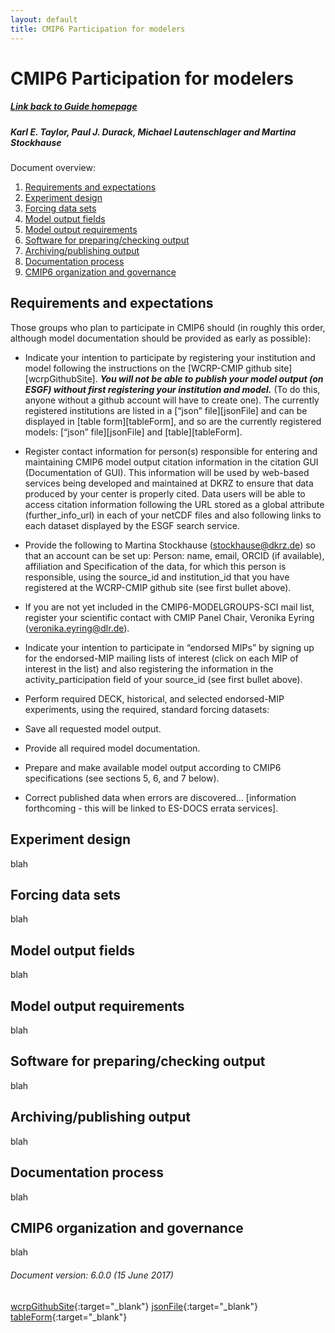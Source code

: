 ```yaml
---
layout: default
title: CMIP6 Participation for modelers
---
```


# CMIP6 Participation for modelers
##### [Link back to Guide homepage][guide]
##### Karl E. Taylor, Paul J. Durack, Michael Lautenschlager and Martina Stockhause

Document overview:
1. [Requirements and expectations](#requirements-and-expectations)
1. [Experiment design](#experiment-design)
1. [Forcing data sets](#forcing-data-sets)
1. [Model output fields](#model-output-fields)
1. [Model output requirements](#model-output-requirements)
1. [Software for preparing/checking output](#software-for-preparing/checking-output)
1. [Archiving/publishing output](#archiving/publishing-output)
1. [Documentation process](#documentation-process)
1. [CMIP6 organization and governance](#cmip6-organization-and-governance)

## Requirements and expectations
Those groups who plan to participate in CMIP6 should (in roughly this order, although model documentation should be provided as early as possible):

* Indicate your intention to participate by registering your institution and model following the instructions on the [WCRP-CMIP github site][wcrpGithubSite].
 ***You will not be able to publish your model output (on ESGF) without first registering your institution and model.***
 (To do this, anyone without a github account will have to create one). The currently registered institutions are listed in a [“json” file][jsonFile]
 and can be displayed in [table form][tableForm], and so are the currently registered models: [“json” file][jsonFile] and [table][tableForm].

* Register contact information for person(s) responsible for entering and maintaining CMIP6 model output citation information in the citation GUI (Documentation of GUI).  This information will be used by web-based services being developed and maintained at DKRZ to ensure that data produced by your center is properly cited.   Data users will be able to access citation information following the URL stored as a global attribute (further_info_url) in each of your netCDF files and also following links to each dataset displayed by the ESGF search service.

* Provide the following to Martina Stockhause (stockhause@dkrz.de) so that an account can be set up:
Person: name, email, ORCID (if available), affiliation and
Specification of the data, for which this person is responsible, using the source_id and institution_id that you have registered at the WCRP-CMIP github site (see first bullet above).

* If you are not yet included in the CMIP6-MODELGROUPS-SCI mail list, register your scientific contact with CMIP Panel Chair, Veronika Eyring (veronika.eyring@dlr.de).

* Indicate your intention to participate in “endorsed MIPs” by signing up for the endorsed-MIP mailing lists of interest (click on each MIP of interest in the list) and also registering the information in the activity_participation field of your source_id (see first bullet above).

* Perform required DECK, historical, and selected endorsed-MIP experiments, using the required, standard forcing datasets:

* Save all requested model output.

* Provide all required model documentation.

* Prepare and make available model output according to CMIP6 specifications (see sections 5, 6, and 7 below).

* Correct published data when errors are discovered... [information forthcoming - this will be linked to ES-DOCS errata services].


## Experiment design
blah

## Forcing data sets
blah

## Model output fields
blah

## Model output requirements
blah

## Software for preparing/checking output
blah

## Archiving/publishing output
blah

## Documentation process
blah

## CMIP6 organization and governance
blah

###### Document version: 6.0.0 (15 June 2017)

[guide]: index.html
[requirements]: modelers.html#Requirements
[wcrpGithubSite](https://github.com/WCRP-CMIP/CMIP6_CVs/blob/master/.github/RegistrationGuidance.md){:target="_blank"}
[jsonFile](https://github.com/WCRP-CMIP/CMIP6_CVs/blob/master/CMIP6_institution_id.json){:target="_blank"}
[tableForm](http://rawgit.com/WCRP-CMIP/CMIP6_CVs/master/src/CMIP6_institution_id.html){:target="_blank"}